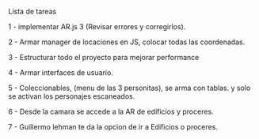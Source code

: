 Lista de tareas

1 - implementar AR.js 3 (Revisar errores y corregirlos).

2 - Armar manager de locaciones en JS, colocar todas las coordenadas.

3 - Estructurar todo el proyecto para mejorar performance

4 - Armar interfaces de usuario.

5 - Coleccionables, (menu de las 3 personitas), se arma con tablas. y solo se activan los personajes escaneados.

6 - Desde la camara se accede a la AR de edificios y proceres.

7 - Guillermo lehman te da la opcion de ir a Edificios o proceres.

